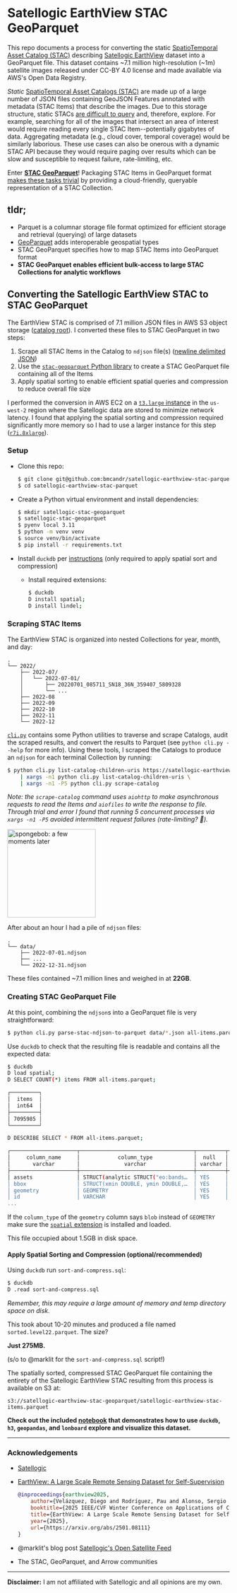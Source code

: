 # Satellogic EarthView STAC GeoParquet

This repo documents a process for converting the static [SpatioTemporal Asset Catalog (STAC)](https://stacspec.org/en) describing [Satellogic EarthView](https://satellogic-earthview.s3.us-west-2.amazonaws.com/index.html) dataset into a GeoParquet file. This dataset contains ~7.1 million high-resolution (~1m) satellite images released under CC-BY 4.0 license and made available via AWS's Open Data Registry.

_Static_ [SpatioTemporal Asset Catalogs (STAC)](https://radiantearth.github.io/stac-browser/#/external/satellogic-earthview.s3.us-west-2.amazonaws.com/stac/catalog.json?.language=en) are made up of a large number of JSON files containing GeoJSON Features annotated with metadata (STAC Items) that describe the images. Due to this storage structure, static STACs [are difficult to query](https://cloudnativegeo.org/blog/2024/08/introduction-to-stac-geoparquet/) and, therefore, explore. For example, searching for all of the images that intersect an area of interest would require reading every single STAC Item--potentially gigabytes of data. Aggregating metadata (e.g., cloud cover, temporal coverage) would be similarly laborious. These use cases can also be onerous with a dynamic STAC API because they would require paging over results which can be slow and susceptible to request failure, rate-limiting, etc.

Enter **[STAC GeoParquet](https://stac-utils.github.io/stac-geoparquet/latest/)**! Packaging STAC Items in GeoParquet format [makes these tasks trivial](https://stac-utils.github.io/stac-geoparquet/latest/spec/stac-geoparquet-spec/#use-cases) by providing a cloud-friendly, queryable representation of a STAC Collection.

## tldr;

* Parquet is a columnar storage file format optimized for efficient storage and retrieval (querying) of large datasets
* [GeoParquet](https://geoparquet.org/) adds interoperable geospatial types
* STAC GeoParquet specifies how to map STAC Items into GeoParquet format
* **STAC GeoParquet enables efficient bulk-access to large STAC Collections for analytic workflows**

## Converting the Satellogic EarthView STAC to STAC GeoParquet

The EarthView STAC is comprised of 7.1 million JSON files in AWS S3 object storage ([catalog root](https://satellogic-earthview.s3.us-west-2.amazonaws.com/stac/2022/catalog.json)). I converted these files to STAC GeoParquet in two steps:

1. Scrape all STAC Items in the Catalog to `ndjson` file(s) ([newline delimited JSON](https://github.com/ndjson/ndjson-spec))
2. Use the [`stac-geoparquet` Python library](https://stac-utils.github.io/stac-geoparquet/latest/) to create a STAC GeoParquet file containing all of the Items
3. Apply spatial sorting to enable efficient spatial queries and compression to reduce overall file size

I performed the conversion in AWS EC2 on a [`t3.large` instance](https://aws.amazon.com/ec2/instance-types/t3/#:~:text=t3.large,%240.036) in the `us-west-2` region where the Satellogic data are stored to minimize network latency. I found that applying the spatial sorting and compression required significantly more memory so I had to use a larger instance for this step ([`r7i.8xlarge`](https://aws.amazon.com/ec2/instance-types/r7i/#:~:text=Up%20to%2010-,r7i.8xlarge,-32)).

### Setup

* Clone this repo:

    ```sh
    $ git clone git@github.com:bmcandr/satellogic-earthview-stac-parquet.git
    $ cd satellogic-earthview-stac-parquet
    ```

* Create a Python virtual environment and install dependencies:

    ```sh
    $ mkdir satellogic-stac-geoparquet
    $ satellogic-stac-geoparquet
    $ pyenv local 3.11
    $ python -m venv venv
    $ source venv/bin/activate
    $ pip install -r requirements.txt
    ```

* Install `duckdb` per [instructions](https://duckdb.org/docs/installation/?version=stable&environment=cli&platform=macos&download_method=direct) (only required to apply spatial sort and compression)
    * Install required extensions:

        ```sh
        $ duckdb
        D install spatial;
        D install lindel;
        ```

### Scraping STAC Items

The EarthView STAC is organized into nested Collections for year, month, and day:

```
.
└── 2022/
    ├── 2022-07/
    │   └── 2022-07-01/
    │       ├── 20220701_085711_SN18_36N_359407_5809328
    │       └── ...
    ├── 2022-08
    ├── 2022-09
    ├── 2022-10
    ├── 2022-11
    └── 2022-12
```

[`cli.py`](cli.py) contains some Python utilities to traverse and scrape Catalogs, audit the scraped results, and convert the results to Parquet (see `python cli.py --help` for more info).  Using these tools, I scraped the Catalogs to produce an `ndjson` for each terminal Collection by running:

```bash
$ python cli.py list-catalog-children-uris https://satellogic-earthview.s3.us-west-2.amazonaws.com/stac/2022/catalog.json \
    | xargs -n1 python cli.py list-catalog-children-uris \
    | xargs -n1 -P5 python cli.py scrape-catalog
```

_Note: the `scrape-catalog` command uses `aiohttp` to make asynchronous requests to read the Items and `aiofiles` to write the response to file. Through trial and error I found that running 5 concurrent processes via `xargs -n1 -P5` avoided intermittent request failures (rate-limiting? :shrug:)._

<img src="https://i.ytimg.com/vi/S3wsCRJVUyg/maxresdefault.jpg?sqp=-oaymwEmCIAKENAF8quKqQMa8AEB-AH-DoACuAiKAgwIABABGH8gGSgTMA8=&rs=AOn4CLCOX9gqjvonooj0wlfP3uESR-tLUQ" width=200 alt="spongebob: a few moments later"/>

After about an hour I had a pile of `ndjson` files:

```
.
└── data/
    ├── 2022-07-01.ndjson
    ├── ...
    └── 2022-12-31.ndjson
```

These files contained ~7.1 million lines and weighed in at **22GB**.

### Creating STAC GeoParquet File

At this point, combining the `ndjson`s into a GeoParquet file is very straightforward:

```sh
$ python cli.py parse-stac-ndjson-to-parquet data/*.json all-items.parquet
```

Use `duckdb` to check that the resulting file is readable and contains all the expected data:

```sh
$ duckdb
D load spatial;
D SELECT COUNT(*) items FROM all-items.parquet;

┌─────────┐
│  items  │
│  int64  │
├─────────┤
│ 7095985 │
└─────────┘

D DESCRIBE SELECT * FROM all-items.parquet;

┌─────────────────────┬────────────────────────────────────┬─────────┬─────────┬─────────┬─────────┐
│     column_name     │            column_type             │  null   │   key   │ default │  extra  │
│       varchar       │              varchar               │ varchar │ varchar │ varchar │ varchar │
├─────────────────────┼────────────────────────────────────┼─────────┼─────────┼─────────┼─────────┤
│ assets              │ STRUCT(analytic STRUCT("eo:bands…  │ YES     │ NULL    │ NULL    │ NULL    │
│ bbox                │ STRUCT(xmin DOUBLE, ymin DOUBLE,…  │ YES     │ NULL    │ NULL    │ NULL    │
│ geometry            │ GEOMETRY                           │ YES     │ NULL    │ NULL    │ NULL    │
│ id                  │ VARCHAR                            │ YES     │ NULL    │ NULL    │ NULL    │
...
```

If the `column_type` of the `geometry` column says `blob` instead of `GEOMETRY` make sure the [`spatial` extension](https://duckdb.org/docs/stable/extensions/spatial/overview) is installed and loaded.

This file occupied about 1.5GB in disk space.

#### Apply Spatial Sorting and Compression (optional/recommended)

Using `duckdb` run `sort-and-compress.sql`:

```sh
$ duckdb
D .read sort-and-compress.sql
```

_Remember, this may require a large amount of memory and temp directory space on disk._

This took about 10-20 minutes and produced a file named `sorted.level22.parquet`. The size?

**Just 275MB.**

(s/o to @marklit for the `sort-and-compress.sql` script!)

The spatially sorted, compressed STAC GeoParquet file containing the entirety of the Satellogic EarthView STAC resulting from this process is available on S3 at:

`s3://satellogic-earthview-stac-geoparquet/satellogic-earthview-stac-items.parquet`

**Check out the included [notebook](exploring-satellogic-earthview.ipynb) that demonstrates how to use `duckdb`, `h3`, `geopandas`, and `lonboard` explore and visualize this dataset.**

----

### Acknowledgements

* [Satellogic](https://satellogic.com/)
* [EarthView: A Large Scale Remote Sensing Dataset for Self-Supervision](https://arxiv.org/abs/2501.08111)

    ```bibtex
    @inproceedings{earthview2025,
        author={Velázquez, Diego and Rodríguez, Pau and Alonso, Sergio and Gonfaus, Josep M. and González, Jordi and, Richarte, Gerardo and Marín, Javier and Bengio, Yoshua and Lacoste, Alexandre},
        booktitle={2025 IEEE/CVF Winter Conference on Applications of Computer Vision Workshops (WACVW)}, 
        title={EarthView: A Large Scale Remote Sensing Dataset for Self-Supervision}, 
        year={2025},
        url={https://arxiv.org/abs/2501.08111}
    }     
    ```

* @marklit's blog post [Satellogic's Open Satellite Feed](https://tech.marksblogg.com/satellogic-open-data-feed.html)
* The STAC, GeoParquet, and Arrow communities

----

**Disclaimer:** I am not affiliated with Satellogic and all opinions are my own.
